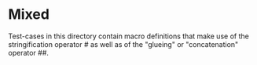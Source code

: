 # Mixed
Test-cases in this directory contain macro definitions that make use of the stringification operator # as well as of the "glueing" or "concatenation" operator ##.
